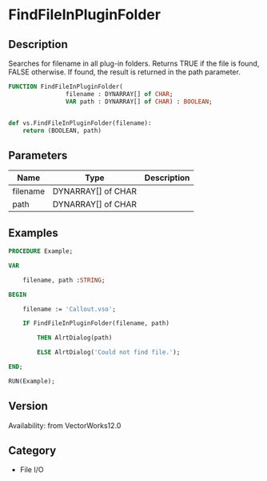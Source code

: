 # FindFileInPluginFolder

## Description
Searches for filename in all plug-in folders.  Returns TRUE if the file is found, FALSE otherwise.  If found, the result is returned in the path parameter.

```pascal
FUNCTION FindFileInPluginFolder(
				filename : DYNARRAY[] of CHAR;
				VAR path : DYNARRAY[] of CHAR) : BOOLEAN;
```

```python

def vs.FindFileInPluginFolder(filename):
    return (BOOLEAN, path)
```

## Parameters
|Name|Type|Description|
|---|---|---|
|filename|DYNARRAY[] of CHAR||
|path|DYNARRAY[] of CHAR||

## Examples
```pascal
PROCEDURE Example;

VAR

	filename, path :STRING;

BEGIN

	filename := 'Callout.vso';

	IF FindFileInPluginFolder(filename, path) 

		THEN AlrtDialog(path)

		ELSE AlrtDialog('Could not find file.');

END;

RUN(Example);


```

## Version
Availability: from VectorWorks12.0
## Category
* File I/O

